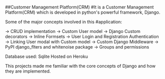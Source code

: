 ##Customer Management Platform(CRM)
#It is a Customer Management Platform(CRM) which is developed in python's powerful framework, Django.

Some of the major concepts involved in this #application:

-> CRUD implementation
-> Custom User model
-> Django Custom decorators
-> Inline Formsets
-> User Login and Registration Authentication
-> Linking User modal with Custom model
-> Custom Django Middleware
-> PyPI django_flters and whitenoise package
-> Groups and permissions

Database used: Sqlite
Hosted on Heroku

This projects made me familiar with the core concepts of Django and how they are implemented.
